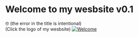 # Welcome to my wesbsite v0.1
🤓 (the error in the title is intentional) <br>
(Click the logo of my wesbsite)
[![Welcome](https://gioco.is-a.dev/assets/img/logo.png)](https://gioco.is-a.dev)
